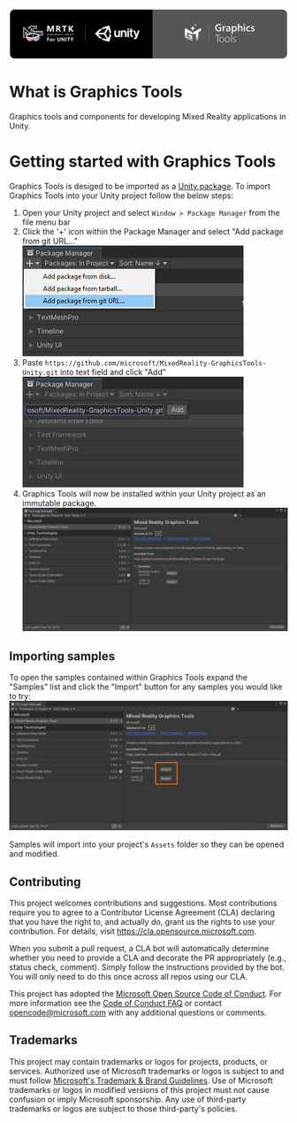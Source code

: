 ![Mixed Reality Toolkit](Documentation~/Images/GraphicsToolsBannerRounded.png)

# What is Graphics Tools

Graphics tools and components for developing Mixed Reality applications in Unity.

# Getting started with Graphics Tools

Graphics Tools is desiged to be imported as a [Unity package](https://docs.unity3d.com/Manual/Packages.html). To import Graphics Tools into your Unity project follow the below steps:

1. Open your Unity project and select `Window > Package Manager` from the file menu bar
2. Click the '+' icon within the Package Manager and select "Add package from git URL..."
![Package Manager Add](Documentation~/Images/ReadMe/PackageManagerAdd.png)
3. Paste `https://github.com/microsoft/MixedReality-GraphicsTools-Unity.git` into text field and click "Add"
![Package Manager Paste](Documentation~/Images/ReadMe/PackageManagerPaste.png)
4. Graphics Tools will now be installed within your Unity project as an immutable package.
![Package Manager Installed](Documentation~/Images/ReadMe/PackageManagerInstalled.png)

## Importing samples

To open the samples contained within Graphics Tools expand the "Samples" list and click the "Import" button for any samples you would like to try:
![Package Manager Samples](Documentation~/Images/ReadMe/PackageManagerSamples.png)

Samples will import into your project's `Assets` folder so they can be opened and modified.

## Contributing

This project welcomes contributions and suggestions.  Most contributions require you to agree to a
Contributor License Agreement (CLA) declaring that you have the right to, and actually do, grant us
the rights to use your contribution. For details, visit https://cla.opensource.microsoft.com.

When you submit a pull request, a CLA bot will automatically determine whether you need to provide
a CLA and decorate the PR appropriately (e.g., status check, comment). Simply follow the instructions
provided by the bot. You will only need to do this once across all repos using our CLA.

This project has adopted the [Microsoft Open Source Code of Conduct](https://opensource.microsoft.com/codeofconduct/).
For more information see the [Code of Conduct FAQ](https://opensource.microsoft.com/codeofconduct/faq/) or
contact [opencode@microsoft.com](mailto:opencode@microsoft.com) with any additional questions or comments.

## Trademarks

This project may contain trademarks or logos for projects, products, or services. Authorized use of Microsoft 
trademarks or logos is subject to and must follow 
[Microsoft's Trademark & Brand Guidelines](https://www.microsoft.com/en-us/legal/intellectualproperty/trademarks/usage/general).
Use of Microsoft trademarks or logos in modified versions of this project must not cause confusion or imply Microsoft sponsorship.
Any use of third-party trademarks or logos are subject to those third-party's policies.
